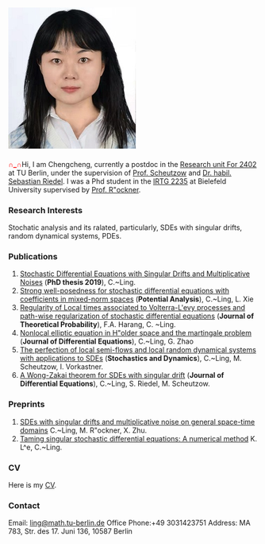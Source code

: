

## ![Chengcheng Ling](picture_3.jpg)

 <font color=red>**∩_∩**</font>Hi,  I am Chengcheng,  currently a postdoc in the [Research unit For 2402](https://sites.google.com/site/researchunitfor2402/) at TU Berlin, under the supervision of [Prof. Scheutzow](https://page.math.tu-berlin.de/~scheutzow/) and [Dr. habil. Sebastian Riedel](https://www.analysis.uni-hannover.de/en/institute/people/sebastian-riedel/). I was a Phd student in the [IRTG 2235](https://irtg.math.uni-bielefeld.de/user/ling/start) at Bielefeld University supervised by [Prof. R"ockner](https://ekvv.uni-bielefeld.de/pers_publ/publ/PersonDetail.jsp?personId=10585).

### Research Interests

Stochatic analysis and its ralated, particularly, SDEs with singular drifts, random dynamical systems, PDEs.



### Publications

1. [Stochastic Differential Equations with Singular Drifts and Multiplicative Noises](https://pub.uni-bielefeld.de/record/2941478) (**PhD thesis 2019**), C.~Ling. 
2. [Strong well-posedness for stochastic differential equations with coefficients in mixed-norm spaces](https://arxiv.org/pdf/2002.07097.pdf.) (**Potential Analysis**), C.~Ling, L. Xie 
3. [Regularity of Local times associated to Volterra-L\'evy processes and  path-wise regularization of stochastic differential equations](https://arxiv.org/pdf/2007.01093.pdf.) (**Journal of Theoretical Probability**), F.A. Harang, C. ~Ling.  
4. [Nonlocal elliptic equation in H\"older space and the martingale problem](https://arxiv.org/pdf/1907.00588v1.pdf) (**Journal of Differential Equations**), C.~Ling, G. Zhao 
5. [The perfection of local semi-flows and local random dynamical systems with applications to SDEs](https://arxiv.org/pdf/2109.00206.pdf) (**Stochastics and Dynamics**), C.~Ling, M. Scheutzow, I. Vorkastner. 
6. [A Wong-Zakai theorem for SDEs with singular drift](https://arxiv.org/pdf/2109.12158.pdf) (**Journal of Differential Equations**), C.~Ling, S. Riedel, M. Scheutzow. 


### Preprints

1. [SDEs with singular drifts and multiplicative noise on general space-time domains](https://arxiv.org/pdf/1910.03989.pdf.)  C.~Ling, M. R\"ockner, X. Zhu.
2. [Taming singular stochastic differential equations: A numerical method](https://arxiv.org/pdf/2110.01343.pdf) K. L^e, C.~Ling.

### CV
Here is my [CV](cv_CCL.pdf).


### Contact

Email: ling@math.tu-berlin.de
Office Phone:+49 3031423751
Address: MA 783, Str. des 17. Juni 136, 10587 Berlin

